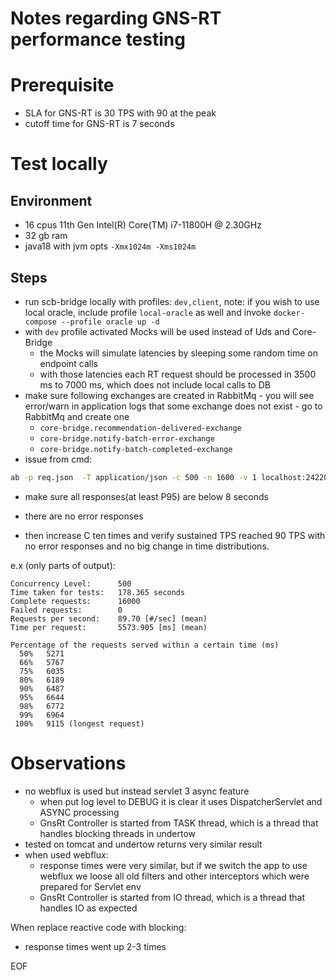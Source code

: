 # Notes regarding GNS-RT performance testing

# Prerequisite

- SLA for GNS-RT is 30 TPS with 90 at the peak
- cutoff time for GNS-RT is 7 seconds

# Test locally

## Environment

- 16 cpus 11th Gen Intel(R) Core(TM) i7-11800H @ 2.30GHz
- 32 gb ram
- java18 with jvm opts `-Xmx1024m -Xms1024m`

## Steps

- run scb-bridge locally with profiles: `dev,client`, note: if you wish to use local oracle, include profile `local-oracle` as well and invoke `docker-compose --profile oracle up -d`
- with `dev` profile activated Mocks will be used instead of Uds and Core-Bridge
    - the Mocks will simulate latencies by sleeping some random time on endpoint calls
    - with those latencies each RT request should be processed in 3500 ms to 7000 ms, which does not
      include local calls to DB
- make sure following exchanges are created in RabbitMq - you will see error/warn in
  application logs that some exchange does not exist - go to RabbitMq and create one
  - `core-bridge.recommendation-delivered-exchange`
  - `core-bridge.notify-batch-error-exchange`
  - `core-bridge.notify-batch-completed-exchange`
- issue from cmd:

```bash
ab -p req.json  -T application/json -c 500 -n 1600 -v 1 localhost:24220/rest/scb-bridge/v1/gnsrt/recommendation
 ```

- make sure all responses(at least P95) are below 8 seconds
- there are no error responses

- then increase C ten times and verify sustained TPS reached 90 TPS with no error responses and no
  big change in time distributions.

e.x (only parts of output):

```
Concurrency Level:      500
Time taken for tests:   178.365 seconds
Complete requests:      16000
Failed requests:        0
Requests per second:    89.70 [#/sec] (mean)
Time per request:       5573.905 [ms] (mean)

Percentage of the requests served within a certain time (ms)
  50%   5271
  66%   5767
  75%   6035
  80%   6189
  90%   6487
  95%   6644
  98%   6772
  99%   6964
 100%   9115 (longest request)
```

# Observations

- no webflux is used but instead servlet 3 async feature
    - when put log level to DEBUG it is clear it uses DispatcherServlet and ASYNC processing
    - GnsRt Controller is started from TASK thread, which is a thread that handles blocking threads
      in undertow
- tested on tomcat and undertow returns very similar result
- when used webflux:
    - response times were very similar, but if we switch the app to use webflux we loose all old filters and other
      interceptors which were prepared for Servlet env
    - GnsRt Controller is started from IO thread, which is a thread that handles IO as expected

When replace reactive code with blocking:
   - response times went up 2-3 times

EOF
